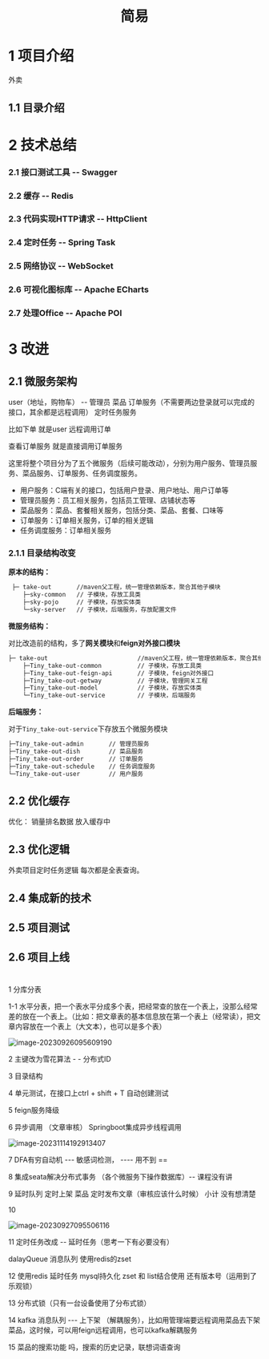 <h1 align = "center">简易</h1>

# 1 项目介绍

外卖

## 1.1 目录介绍





# 2 技术总结

### 2.1 接口测试工具 -- Swagger



### 2.2 缓存 -- Redis



### 2.3 代码实现HTTP请求 -- HttpClient



### 2.4 定时任务 -- Spring Task



### 2.5 网络协议 -- WebSocket



### 2.6 可视化图标库 -- Apache ECharts



### 2.7 处理Office -- Apache POI



# 3 改进

## 2.1 微服务架构

user（地址，购物车）   -- 管理员    菜品     订单服务（不需要两边登录就可以完成的接口，其余都是远程调用）     定时任务服务 

比如下单 就是user 远程调用订单 

查看订单服务 就是直接调用订单服务



这里将整个项目分为了五个微服务（后续可能改动），分别为用户服务、管理员服务、菜品服务、订单服务、任务调度服务。

* 用户服务：C端有关的接口，包括用户登录、用户地址、用户订单等
* 管理员服务：员工相关服务，包括员工管理、店铺状态等
* 菜品服务：菜品、套餐相关服务，包括分类、菜品、套餐、口味等
* 订单服务：订单相关服务，订单的相关逻辑
* 任务调度服务：订单相关服务

### 2.1.1 目录结构改变

**原本的结构：**

```bash
 ├─ take-out       //maven父工程，统一管理依赖版本，聚合其他子模块
    ├─sky-common   // 子模块，存放工具类
    ├─sky-pojo     // 子模块，存放实体类
    └─sky-server   // 子模块，后端服务，存放配置文件
```

**微服务结构：**

对比改造前的结构，多了**网关模块**和**feign对外接口模块**

```bash
├─ take-out 						//maven父工程，统一管理依赖版本，聚合其他子模块
    ├─Tiny_take-out-common          // 子模块，存放工具类
    ├─Tiny_take-out-feign-api		// 子模块，feign对外接口
    ├─Tiny_take-out-getway			// 子模块，管理网关工程
    ├─Tiny_take-out-model     		// 子模块，存放实体类
    └─Tiny_take-out-service			// 子模块，后端服务
```

**后端服务：**

对于`Tiny_take-out-service`下存放五个微服务模块

```bash
├─Tiny_take-out-admin		// 管理员服务
├─Tiny_take-out-dish		// 菜品服务
├─Tiny_take-out-order		// 订单服务
├─Tiny_take-out-schedule	// 任务调度服务
└─Tiny_take-out-user		// 用户服务
```





## 2.2 优化缓存

优化：   销量排名数据 放入缓存中

## 2.3 优化逻辑



外卖项目定时任务逻辑  每次都是全表查询。

## 2.4 集成新的技术

## 2.5 项目测试



## 2.6 项目上线





# 

1 分库分表

1-1 水平分表，把一个表水平分成多个表，把经常查的放在一个表上，没那么经常差的放在一个表上。（比如：把文章表的基本信息放在第一个表上（经常读），把文章内容放在一个表上（大文本），也可以是多个表）

![image-20230926095609190](D:\Project\java_project\sky_take-out\README.assets\image-20230926095609190.png)

2 主键改为雪花算法 - - 分布式ID

3 目录结构

4 单元测试，在接口上ctrl + shift + T 自动创建测试

5 feign服务降级

6 异步调用  （文章审核） Springboot集成异步线程调用

![image-20231114192913407](D:\Project\java_project\sky_take-out\README.assets\image-20231114192913407.png)

7 DFA有穷自动机 --- 敏感词检测，   ---- 用不到 ==

8 集成seata解决分布式事务 （各个微服务下操作数据库）-- 课程没有讲

9 延时队列  定时上架  菜品   定时发布文章（审核应该什么时候）  小计 没有想清楚

10 

![image-20230927095506116](D:\Project\java_project\sky_take-out\README.assets\image-20230927095506116.png)

11 定时任务改成   --   延时任务（思考一下有必要没有）

dalayQueue   消息队列   使用redis的zset  

12  使用redis 延时任务  mysql持久化  zset 和 list结合使用    还有版本号（运用到了乐观锁）

13 分布式锁（只有一台设备使用了分布式锁）

14 kafka   消息队列   --- 上下架 （解耦服务），比如用管理端要远程调用菜品去下架菜品，这时候，可以用feign远程调用，也可以kafka解耦服务

15 菜品的搜索功能 吗，搜索的历史记录，联想词语查询
